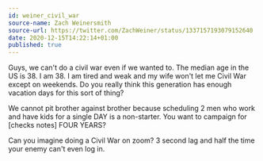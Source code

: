 ```yaml
---
id: weiner_civil_war
source-name: Zach Weinersmith
source-url: https://twitter.com/ZachWeiner/status/1337157193079152640
date: 2020-12-15T14:22:14+01:00
published: true
---
```

Guys, we can't do a civil war even if we wanted to. The median age in the US is 38. I am 38. I am tired and weak and my wife won't let me Civil War except on weekends. Do you really think this generation has enough vacation days for this sort of thing?

We cannot pit brother against brother because scheduling 2 men who work and have kids for a single DAY is a non-starter. You want to campaign for [checks notes] FOUR YEARS?

Can you imagine doing a Civil War on zoom? 3 second lag and half the time your enemy can't even log in.
